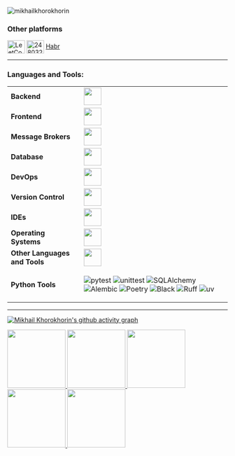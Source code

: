 <p align="left"> <img src="https://komarev.com/ghpvc/?username=mikhailkhorokhorin&label=Profile%20views&color=0e75b6&style=flat" alt="mikhailkhorokhorin" /> </p>

<h3 align="left">Other platforms</h3>
<p align="left">
<a href="https://www.leetcode.com/mikhailkhorokhorin" target="blank"><img align="center" src="https://raw.githubusercontent.com/rahuldkjain/github-profile-readme-generator/master/src/images/icons/Social/leet-code.svg" alt="LeetCode" height="30" width="40" /></a>
<a href="https://stackoverflow.com/users/23240259" target="blank"><img align="center" src="https://raw.githubusercontent.com/rahuldkjain/github-profile-readme-generator/master/src/images/icons/Social/stack-overflow.svg" alt="24803205" height="30" width="40" /></a>
<a href="https://habr.com/ru/users/mikhailkhorokhorin/" target="blank">Habr</a>

------
<h3 align="left">Languages and Tools:</h3>
<table>
    <tr>
        <td style="font-weight: bold; padding-right: 10px; vertical-align: center; border: none;">Backend</td>
        <td><img height="40" src="https://skillicons.dev/icons?i=python,fastapi,django,nodejs"/></td>
    </tr>
    <tr>
        <td style="font-weight: bold; padding-right: 10px; vertical-align: center;">Frontend</td>
        <td><img height="40" src="https://skillicons.dev/icons?i=js,ts,html,css,react,tailwind,bootstrap,vite,vue"/></td>
    </tr>
    <tr>
        <td style="font-weight: bold; padding-right: 10px; vertical-align: center; border: none;">Message Brokers</td>
        <td><img height="40" src="https://skillicons.dev/icons?i=redis,rabbitmq"/></td>
    </tr>
    <tr>
        <td style="font-weight: bold; padding-right: 10px; vertical-align: center; border: none;">Database</td>
        <td><img height="40" src="https://skillicons.dev/icons?i=postgresql,mysql,sqlite,mongodb"/></td>
    </tr>
    <tr>
        <td style="font-weight: bold; padding-right: 10px; vertical-align: center; border: none;">DevOps</td>
        <td><img height="40" src="https://skillicons.dev/icons?i=docker,nginx,kubernetes,grafana,prometheus,sentry,elasticsearch"/></td>
    </tr>
    <tr>
        <td style="font-weight: bold; padding-right: 10px; vertical-align: center; border: none;">Version Control</td>
        <td><img height="40" src="https://skillicons.dev/icons?i=git,github"/></td>
    </tr>
    <tr>
        <td style="font-weight: bold; padding-right: 10px; vertical-align: center; border: none;">IDEs</td>
        <td><img height="40" src="https://skillicons.dev/icons?i=pycharm,webstorm,vscode,visualstudio"/></td>
    </tr>
    <tr>
        <td style="font-weight: bold; padding-right: 10px; vertical-align: center; border: none;">Operating Systems</td>
        <td><img height="40" src="https://skillicons.dev/icons?i=windows,arch"/></td>
    </tr>
    <tr>
        <td style="font-weight: bold; padding-right: 10px; vertical-align: center; border: none;">Other Languages and Tools</td>
        <td><img height="40" src="https://skillicons.dev/icons?i=c,cpp,postman,bash,powershell,obsidian"/></td> 
    </tr>
    <tr>
      <td style="font-weight: bold; padding-right: 10px; vertical-align: center; border: none;">
        Python Tools
      </td>
      <td>
        <p align="left">
          <img src="https://img.shields.io/badge/pytest-0A9EDC?logo=pytest&logoColor=white" alt="pytest">
          <img src="https://img.shields.io/badge/unittest-3776AB?logo=python&logoColor=white" alt="unittest">
          <img src="https://img.shields.io/badge/SQLAlchemy-D71F00?logo=sqlalchemy&logoColor=white" alt="SQLAlchemy">
          <img src="https://img.shields.io/badge/Alembic-444444?logo=alembic&logoColor=white" alt="Alembic">
          <img src="https://img.shields.io/badge/Poetry-60A5FA?logo=poetry&logoColor=white" alt="Poetry">
          <img src="https://img.shields.io/badge/Black-000000?logo=black&logoColor=white" alt="Black">
          <img src="https://img.shields.io/badge/Ruff-FCC21B?logo=ruff&logoColor=black" alt="Ruff">
          <img src="https://img.shields.io/badge/uv-7F52FF?logo=uv&logoColor=white" alt="uv">
        </p>
      </td>
    </tr>

</table>

------

[![Mikhail Khorokhorin's github activity graph](https://github-readme-activity-graph.vercel.app/graph?username=mikhailkhorokhorin&bg_color=100f0f&color=4c5e9e&line=4c569e&point=403e41&area=true&hide_border=true)](https://github.com/mikhailkhorokhorin)

<div align="left">
  <a href="https://github.com/mikhailkhorokhorin">
    <img height="133em" src="http://github-profile-summary-cards.vercel.app/api/cards/profile-details?username=mikhailkhorokhorin&show_icons=true&locale=en&layout=compact&theme=tokyonight&"/>
    <img height="133em" src="https://nirzak-streak-stats.vercel.app/?user=mikhailkhorokhorin&show_icons=true&locale=en&layout=compact&theme=tokyonight&hide_border=true"/>
    <img height="133em" src="https://github-readme-stats.vercel.app/api?username=mikhailkhorokhorin&show_icons=true&locale=en&layout=compact&theme=tokyonight&hide_border=true"/>
    <img height="133em" src="https://github-readme-stats.vercel.app/api/top-langs/?username=mikhailkhorokhorin&theme=tokyonight&hide_border=true&include_all_commits=true&count_private=true&layout=compact"/>
    <img height="133em" src="http://github-profile-summary-cards.vercel.app/api/cards/productive-time?username=mikhailkhorokhorin&theme=tokyonight&utcOffset=3&layout=compact"/>
  </a>
</div>

 
